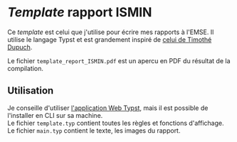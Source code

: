 # _Template_ rapport ISMIN
 
Ce _template_ est celui que j'utilise pour écrire mes rapports à l'EMSE.
Il utilise le langage Typst et est grandement inspiré de [celui de Timothé Dupuch](https://github.com/thimotedupuch/Template_Rapport_ISMIN_Typst).  

Le fichier `template_report_ISMIN.pdf` est un apercu en PDF du résultat de la compilation.

## Utilisation

Je conseille d'utiliser [l'application Web Typst](https://typst.app/), mais il est possible de l'installer en CLI sur sa machine.  
Le fichier `template.typ` contient toutes les règles et fonctions d'affichage.  
Le fichier `main.typ` contient le texte, les images du rapport.

